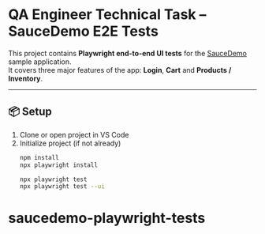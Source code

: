 # QA Engineer Technical Task – SauceDemo E2E Tests

This project contains **Playwright end-to-end UI tests** for the [SauceDemo](https://www.saucedemo.com/) sample application.  
It covers three major features of the app: **Login**, **Cart** and **Products / Inventory**.

---

## 📦 Setup

1. Clone or open project in VS Code  
2. Initialize project (if not already)  
   ```bash
   npm install
   npx playwright install

   npx playwright test
   npx playwright test --ui


# saucedemo-playwright-tests
